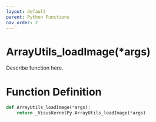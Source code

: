 ```yaml
---
layout: default
parent: Python Functions
nav_order: 2
---
```


# ArrayUtils_loadImage(*args)

Describe function here.

# Function Definition

```python
def ArrayUtils_loadImage(*args):
    return _VisusKernelPy.ArrayUtils_loadImage(*args)
```